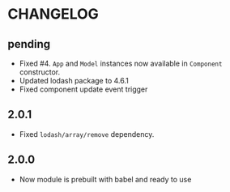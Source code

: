 # CHANGELOG

## pending

* Fixed #4. `App` and `Model` instances now available in `Component` constructor.
* Updated lodash package to 4.6.1
* Fixed component update event trigger

## 2.0.1

* Fixed `lodash/array/remove` dependency.

## 2.0.0

* Now module is prebuilt with babel and ready to use
